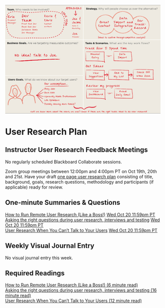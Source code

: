 ![User Research Notes](images/9203760174_499895dece_k.jpeg ':class=banner-image')

# User Research Plan

## Instructor User Research Feedback Meetings
No regularly scheduled Blackboard Collaborate sessions.  

Zoom group meetings between 12:00pm and 4:00pm PT on Oct 19th, 20th and 21st. Have your draft [one page user research plan](https://www.smashingmagazine.com/2012/01/ux-research-plan-stakeholders-love/) consisting of title, background, goals, research questions, methodology and participants (if applicable) ready for review.  

## One-minute Summaries & Questions
[How to Run Remote User Research (Like a Boss!)](https://canvas.sfu.ca/courses/64326/assignments/662735) <span class='badge'> [Wed Oct 20 11:59pm PT](https://www.timeanddate.com/worldclock/fixedtime.html?msg=One-minute+Summaries+for+Week+7+Due+Date&iso=20211020T235900&p1=256)</span>  
[Asking the right questions during user research, interviews and testing](https://canvas.sfu.ca/courses/64326/assignments/662732) <span class='badge'> [Wed Oct 20 11:59pm PT](https://www.timeanddate.com/worldclock/fixedtime.html?msg=One-minute+Summaries+for+Week+7+Due+Date&iso=20211020T235900&p1=256)</span>  
[User Research When You Can’t Talk to Your Users](https://canvas.sfu.ca/courses/64326/assignments/662746) <span class='badge'> [Wed Oct 20 11:59pm PT](https://www.timeanddate.com/worldclock/fixedtime.html?msg=One-minute+Summaries+for+Week+7+Due+Date&iso=20211020T235900&p1=256)</span>  

## Weekly Visual Journal Entry
No visual journal entry this week.  

## Required Readings  
[How to Run Remote User Research (Like a Boss!) (6 minute read)](https://medium.com/mixed-methods/how-to-run-remote-user-research-like-a-boss-b3729954f03)  
[Asking the right questions during user research, interviews and testing (16 minute read)](https://uxdesign.cc/asking-the-right-questions-on-user-research-interviews-and-testing-427261742a67)  
[User Research When You Can’t Talk to Your Users (12 minute read)](https://alistapart.com/article/user-research-when-you-cant-talk-to-your-users/)  
